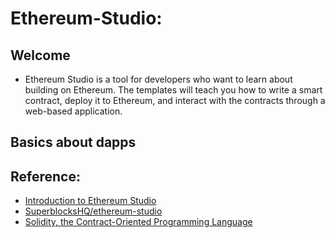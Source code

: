 # Ethereum-Studio:
## Welcome
* Ethereum Studio is a tool for developers who want to learn about building on Ethereum. The templates will teach you how to write a smart contract, deploy it to Ethereum, and interact with the contracts through a web-based application.
## Basics about dapps


## Reference:
* [Introduction to Ethereum Studio](https://www.youtube.com/watch?v=-tjk0yIIaIM)
* [SuperblocksHQ/ethereum-studio](https://github.com/SuperblocksHQ/ethereum-studio)
* [Solidity, the Contract-Oriented Programming Language](https://github.com/ethereum/solidity)
